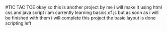 #TIC TAC TOE
okay so this is another project by me i will make it using html css and java script i am currently learning basics of js but as soon as i will be finished with them i will complete this project the basic layout is done scripting left
